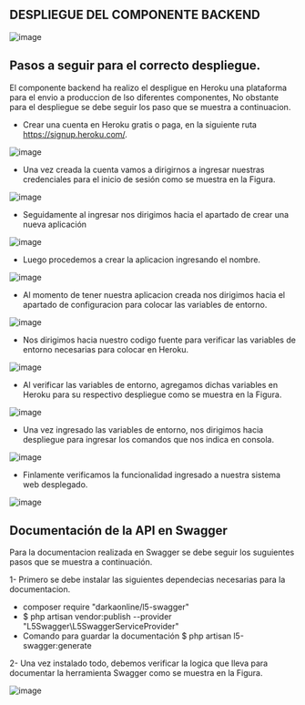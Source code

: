 ## DESPLIEGUE DEL COMPONENTE BACKEND
![image](https://user-images.githubusercontent.com/105765407/221376101-21110703-cb96-4667-9ba4-4f35c767fc16.png)

## Pasos a seguir para el correcto despliegue.

El componente backend ha realizo el despligue en Heroku una plataforma para el envio a produccion de lso diferentes componentes, No obstante para el despliegue se debe seguir los paso que se muestra a continuacion.

- Crear una cuenta en Heroku gratis o paga, en la siguiente ruta https://signup.heroku.com/.

![image](https://user-images.githubusercontent.com/105765407/221376354-d348cc51-5fbc-4bdd-8efe-5942d7b6ab7b.png)

- Una vez creada la cuenta vamos a dirigirnos a ingresar nuestras credenciales para el inicio de sesión como se muestra en la Figura.

![image](https://user-images.githubusercontent.com/105765407/221376412-fca1198e-f8ab-4924-9fe4-0c3e0e82e687.png)

- Seguidamente al ingresar nos dirigimos hacia el apartado de crear una nueva aplicación

![image](https://user-images.githubusercontent.com/105765407/221376444-448e69ba-2d1e-4209-bb3e-7835cfc5d74a.png)

- Luego procedemos a crear la aplicacion ingresando el nombre.

![image](https://user-images.githubusercontent.com/105765407/221376477-098b3106-7bc3-49ec-bb85-8c2954f4fb13.png)

- Al momento de tener nuestra aplicacion creada nos dirigimos hacia el apartado de configuracion para colocar las variables de entorno.

![image](https://user-images.githubusercontent.com/105765407/221376515-20484aad-cbe2-4e6b-9512-2fb62dfb0bff.png)

- Nos dirigimos hacia nuestro codigo fuente para verificar las variables de entorno necesarias para colocar en Heroku.

![image](https://user-images.githubusercontent.com/105765407/221376573-02f20f1f-9c0e-46a6-94b7-2a6871661b77.png)

- Al verificar las variables de entorno, agregamos dichas variables en Heroku para su respectivo despliegue como se muestra en la Figura.

![image](https://user-images.githubusercontent.com/105765407/221376653-2babe6c0-7c82-4004-92d7-1ca2d3da9e51.png)

- Una vez ingresado las variables de entorno, nos dirigimos hacia despliegue para ingresar los comandos que nos indica en consola.

![image](https://user-images.githubusercontent.com/105765407/221376789-1931b1db-270d-4ebb-a38e-03baecdceafe.png)

- Finlamente verificamos la funcionalidad ingresado a nuestra sistema web desplegado.

![image](https://user-images.githubusercontent.com/105765407/221376836-a69d2cda-c011-4962-8792-511225b3056c.png)


## Documentación de la API en Swagger

Para la documentacion realizada en Swagger se debe seguir los suguientes pasos que se muestra a continuación.

1- Primero se debe instalar las siguientes dependecias necesarias para la documentacion.
 - composer require "darkaonline/l5-swagger"
 - $ php artisan vendor:publish --provider "L5Swagger\L5SwaggerServiceProvider"
 - Comando para guardar la documentación $ php artisan l5-swagger:generate

2- Una vez instalado todo, debemos verificar la logica que lleva para documentar la herramienta Swagger como se muestra en la Figura.

![image](https://user-images.githubusercontent.com/105765407/221377126-2255b791-47a0-47b0-991a-247becb5576b.png)


